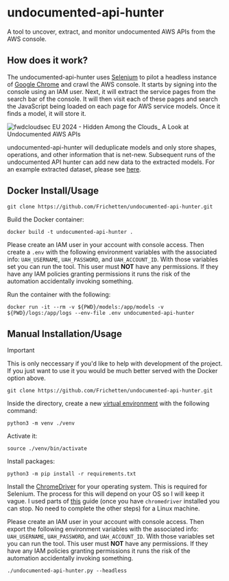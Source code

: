# undocumented-api-hunter

A tool to uncover, extract, and monitor undocumented AWS APIs from the AWS console.

## How does it work?

The undocumented-api-hunter uses [Selenium](https://www.selenium.dev/) to pilot a headless instance of [Google Chrome](https://www.google.com/chrome/) and crawl the AWS console. It starts by signing into the console using an IAM user. Next, it will extract the service pages from the search bar of the console. It will then visit each of these pages and search the JavaScript being loaded on each page for AWS service models. Once it finds a model, it will store it.    

![fwdcloudsec EU 2024 - Hidden Among the Clouds_ A Look at Undocumented AWS APIs](https://github.com/user-attachments/assets/476d7532-a6e4-491a-843c-33704819135b)

undocumented-api-hunter will deduplicate models and only store shapes, operations, and other information that is net-new. Subsequent runs of the undocumented API hunter can add new data to the extracted models. For an example extracted dataset, please see [here](https://github.com/frichetten/aws-api-models).

## Docker Install/Usage

```
git clone https://github.com/Frichetten/undocumented-api-hunter.git
```

Build the Docker container:

```
docker build -t undocumented-api-hunter .
```

Please create an IAM user in your account with console access. Then create a `.env` with the following environment variables with the associated info: `UAH_USERNAME`, `UAH_PASSWORD`, and `UAH_ACCOUNT_ID`. With those variables set you can run the tool. This user must **NOT** have any permissions. If they have any IAM policies granting permissions it runs the risk of the automation accidentally invoking something.

Run the container with the following:

```
docker run -it --rm -v ${PWD}/models:/app/models -v ${PWD}/logs:/app/logs --env-file .env undocumented-api-hunter
```

## Manual Installation/Usage

> [!IMPORTANT]  
> This is only neccessary if you'd like to help with development of the project. If you just want to use it you would be much better served with the Docker option above. 

```
git clone https://github.com/Frichetten/undocumented-api-hunter.git
```

Inside the directory, create a new [virtual environment](https://docs.python.org/3/library/venv.html) with the following command:

```
python3 -m venv ./venv
```

Activate it:

```
source ./venv/bin/activate
```

Install packages:

```
python3 -m pip install -r requirements.txt
```

Install the [ChromeDriver](https://chromedriver.chromium.org/downloads) for your operating system. This is required for Selenium. The process for this will depend on your OS so I will keep it vague. I used parts of [this](https://tecadmin.net/setup-selenium-chromedriver-on-ubuntu/) guide (once you have `chromedriver` installed you can stop. No need to complete the other steps) for a Linux machine.

Please create an IAM user in your account with console access. Then export the following environment variables with the associated info: `UAH_USERNAME`, `UAH_PASSWORD`, and `UAH_ACCOUNT_ID`. With those variables set you can run the tool. This user must **NOT** have any permissions. If they have any IAM policies granting permissions it runs the risk of the automation accidentally invoking something.

```
./undocumented-api-hunter.py --headless
```
